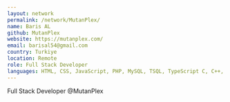 ```yaml
---
layout: network
permalink: /network/MutanPlex/
name: Baris AL
github: MutanPlex
website: https://mutanplex.com/
email: barisal54@gmail.com
country: Turkiye
location: Remote
role: Full Stack Developer
languages: HTML, CSS, JavaScript, PHP, MySQL, TSQL, TypeScript C, C++, C#, Go, Java, Kotlin, VBScript, Python
---
```


Full Stack Developer @MutanPlex
